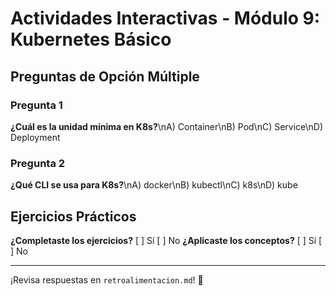# Actividades Interactivas - Módulo 9: Kubernetes Básico

## Preguntas de Opción Múltiple

### Pregunta 1
**¿Cuál es la unidad mínima en K8s?**\nA) Container\nB) Pod\nC) Service\nD) Deployment

### Pregunta 2
**¿Qué CLI se usa para K8s?**\nA) docker\nB) kubectl\nC) k8s\nD) kube

## Ejercicios Prácticos

**¿Completaste los ejercicios?** [ ] Sí [ ] No
**¿Aplicaste los conceptos?** [ ] Sí [ ] No

---

¡Revisa respuestas en `retroalimentacion.md`! 🎉
